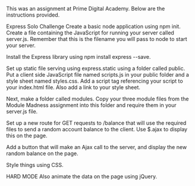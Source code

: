 This was an assignment at Prime Digital Academy. Below are the instructions provided.

Express Solo Challenge
Create a basic node application using npm init. Create a file containing the JavaScript for running your server called server.js. Remember that this is the filename you will pass to node to start your server.

Install the Express library using npm install express --save.

Set up static file serving using express.static using a folder called public. Put a client side JavaScript file named scripts.js in your public folder and a style sheet named styles.css. Add a script tag referencing your script to your index.html file. Also add a link to your style sheet.

Next, make a folder called modules. Copy your three module files from the Module Madness assignment into this folder and require them in your server.js file.

Set up a new route for GET requests to /balance that will use the required files to send a random account balance to the client. Use $.ajax to display this on the page.

Add a button that will make an Ajax call to the server, and display the new random balance on the page.

Style things using CSS.

HARD MODE
Also animate the data on the page using jQuery.

